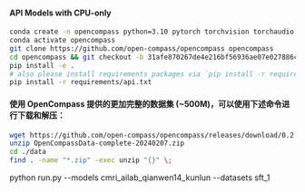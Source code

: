 #### API Models with CPU-only

```bash
conda create -n opencompass python=3.10 pytorch torchvision torchaudio cpuonly -c pytorch -y
conda activate opencompass
git clone https://github.com/open-compass/opencompass opencompass
cd opencompass && git checkout -b 31afe870267de4e216bf56936ae07e027886c5d7 intel-eval
pip install -e .
# also please install requirements packages via `pip install -r requirements/api.txt` for API models if needed.
pip install -r requirements/api.txt
```

#### 使用 OpenCompass 提供的更加完整的数据集 (~500M)，可以使用下述命令进行下载和解压：

```bash
wget https://github.com/open-compass/opencompass/releases/download/0.2.2.rc1/OpenCompassData-complete-20240207.zip
unzip OpenCompassData-complete-20240207.zip
cd ./data
find . -name "*.zip" -exec unzip "{}" \;
```


python run.py --models cmri_ailab_qianwen14_kunlun --datasets sft_1